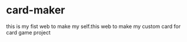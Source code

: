# card-maker
this is my fist web to make my self.this web to make my custom card for card game project
